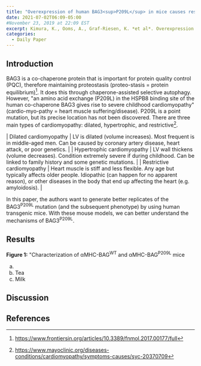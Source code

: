 ```yaml
---
title: "Overexpression of human BAG3<sup>P209L</sup> in mice causes restrictive cardiomyopathy"
date: 2021-07-02T06:09-05:00
#November 23, 2019 at 22:09 EST
excerpt: Kimura, K., Ooms, A., Graf-Riesen, K. *et al*. Overexpression of human BAG3<sup>P209L</sup> in mice causes restrictive cardiomyopathy. *Nat Commun* **12**, 3575 (2021). https://doi.org/10.1038/s41467-021-23858-7
categories:
  - Daily Paper
---
```

## Introduction
BAG3 is a co-chaperone protein that is important for protein quality control (PQC), therefore maintaining proteostasis (proteo-stasis = protein equilibrium)[^1]. It does this through chaperone-assisted selective autophagy. However, "an amino acid exchange (P209L) in the HSPB8 binding site of the human co-chaperone BAG3 gives rise to severe childhood cardiomyopathy" (cardio-myo-pathy = heart muscle suffering/disease). P209L is a point mutation, but its precise location has not been discovered. There are three main types of cardiomyopathy: dilated, hypertrophic, and restrictive[^2].

| Dilated cardiomyopathy | LV is dilated (volume increases). Most frequent is in middle-aged men. Can be caused by coronary artery disease, heart attack, or poor genetics. |
| Hypertrophic cardiomyopathy | LV wall thickens (volume decreases). Condition extremely severe if during childhood. Can be linked to family history and some genetic mutations. |
| Restrictive cardiomyopathy | Heart muscle is stiff and less flexible. Any age but typically affects older people. Idiopathic (can happen for no apparent reason), or other diseases in the body that end up affecting the heart (e.g. amyloidosis). |

In this paper, the authors want to generate better replicates of the BAG3<sup>P209L</sup> mutation (and the subsequent phenotype) by using human transgenic mice. With these mouse models, we can better understand the mechanisms of BAG3<sup>P209L</sup>.

## Results
**Figure 1:** "Characterization of αMHC-BAG<sup>WT</sup> and αMHC-BAG<sup>P209L</sup> mice
<ol type="a">
  <li> </li>
  <li>Tea</li>
  <li>Milk</li>
</ol>

## Discussion

## References
[^1]: https://www.frontiersin.org/articles/10.3389/fnmol.2017.00177/full
[^2]: https://www.mayoclinic.org/diseases-conditions/cardiomyopathy/symptoms-causes/syc-20370709
[^3]: 
[^4]: 
[^5]: 
[^6]: 
[^7]: 
[^8]: 
[^9]: 
[^10]: 